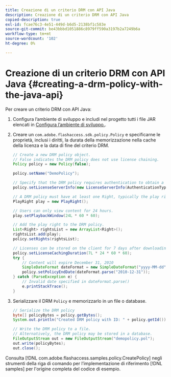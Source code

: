 ```yaml
---
title: Creazione di un criterio DRM con API Java
description: Creazione di un criterio DRM con API Java
copied-description: true
exl-id: fcae76c3-4e51-449d-b6d5-2138bf1c583e
source-git-commit: be43bbbd1051886c8979ff590a3197b2a7249b6a
workflow-type: tm+mt
source-wordcount: '102'
ht-degree: 0%

---
```


# Creazione di un criterio DRM con API Java {#creating-a-drm-policy-with-the-java-api}

Per creare un criterio DRM con API Java:

1. Configura l’ambiente di sviluppo e includi nel progetto tutti i file JAR elencati in [Configura l’ambiente di sviluppo.](../../protecting-content/setting-up-the-sdk/setup-dev-env.md).
1. Creare un `com.adobe.flashaccess.sdk.policy.Policy` e specificarne le proprietà, inclusi i diritti, la durata della memorizzazione nella cache della licenza e la data di fine del criterio DRM.

   ```java
   // Create a new DRM policy object.  
   // False indicates the DRM policy does not use license chaining.  
   Policy policy = new Policy(false);  
   
   policy.setName("DemoPolicy");  
   
   // Specify that the DRM policy requires authentication to obtain a license.  
   policy.setLicenseServerInfo(new LicenseServerInfo(AuthenticationType.UsernamePassword));  
   
   // A DRM policy must have at least one Right, typically the play right  
   PlayRight play = new PlayRight();  
   
   // Users can only view content for 24 hours.  
   play.setPlaybackWindow(24L * 60 * 60);  
   
   // Add the play right to the DRM policy.  
   List<Right> rightsList = new ArrayList<Right>();  
   rightsList.add(play);  
   policy.setRights(rightsList);  
   
   // Licenses can be stored on the client for 7 days after downloading  
   policy.setLicenseCachingDuration(7L * 24 * 60 * 60);  
   try {  
       // Content will expire December 31, 2010  
       SimpleDateFormat dateFormat = new SimpleDateFormat("yyyy-MM-dd");  
       policy.setPolicyEndDate(dateFormat.parse("2010-12-31"));  
   } catch (ParseException e) {  
       // Invalid date specified in dateFormat.parse()  
       e.printStackTrace();  
   } 
   ```

1. Serializzare il DRM `Policy` e memorizzarlo in un file o database.

   ```java
   // Serialize the DRM policy  
   byte[] policyBytes = policy.getBytes();  
   System.out.println("Created DRM policy with ID: " + policy.getId());  
   
   // Write the DRM policy to a file.   
   // Alternatively, the DRM policy may be stored in a database.  
   FileOutputStream out = new FileOutputStream("demopolicy.pol");  
   out.write(policyBytes);  
   out.close(); 
   ```

Consulta [!DNL com.adobe.flashaccess.samples.policy.CreatePolicy] negli strumenti della riga di comando per l’implementazione di riferimento [!DNL samples] per l&#39;origine completa del codice di esempio.
